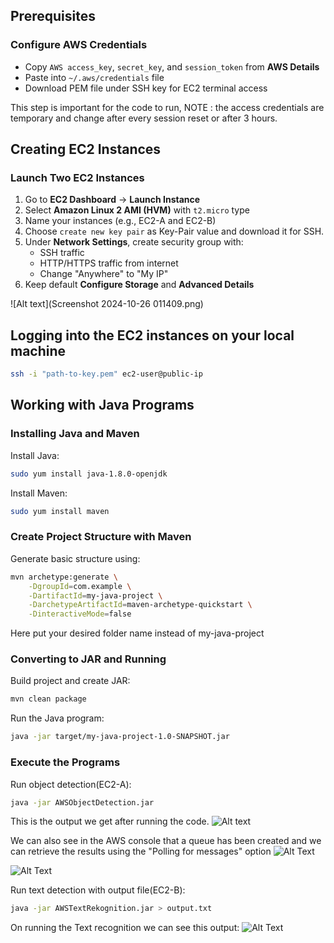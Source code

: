 ## Prerequisites

### Configure AWS Credentials
- Copy `AWS access_key`, `secret_key`, and `session_token` from **AWS Details**
- Paste into `~/.aws/credentials` file
- Download PEM file under SSH key for EC2 terminal access

This step is important for the code to run, NOTE : the access credentials are temporary and change after every session reset or after 3 hours.

## Creating EC2 Instances

### Launch Two EC2 Instances
1. Go to **EC2 Dashboard** → **Launch Instance**
2. Select **Amazon Linux 2 AMI (HVM)** with `t2.micro` type
3. Name your instances (e.g., EC2-A and EC2-B)
4. Choose `create new key pair` as Key-Pair value and download it for SSH.
5. Under **Network Settings**, create security group with:
   - SSH traffic
   - HTTP/HTTPS traffic from internet
   - Change "Anywhere" to "My IP"
6. Keep default **Configure Storage** and **Advanced Details**

![Alt text](Screenshot 2024-10-26 011409.png)

## Logging into the EC2 instances on your local machine

```bash
ssh -i "path-to-key.pem" ec2-user@public-ip
```

## Working with Java Programs

### Installing Java and Maven

Install Java:
```bash
sudo yum install java-1.8.0-openjdk
```

Install Maven:
```bash
sudo yum install maven
```

### Create Project Structure with Maven
Generate basic structure using:
```bash
mvn archetype:generate \
    -DgroupId=com.example \
    -DartifactId=my-java-project \
    -DarchetypeArtifactId=maven-archetype-quickstart \
    -DinteractiveMode=false
```

Here put your desired folder name instead of my-java-project

### Converting to JAR and Running
Build project and create JAR:
```bash
mvn clean package
```

Run the Java program:
```bash
java -jar target/my-java-project-1.0-SNAPSHOT.jar
```

### Execute the Programs
Run object detection(EC2-A):
```bash
java -jar AWSObjectDetection.jar
```

This is the output we get after running the code.
![Alt text](Screenshot-2024-10-26-010910.png)

We can also see in the AWS console that a queue has been created and we can retrieve the results using the "Polling for messages" option
![Alt Text](Screenshot-2024-10-26-010926.png)

![Alt Text](Screenshot-2024-10-26-010939.png)


Run text detection with output file(EC2-B):
```bash
java -jar AWSTextRekognition.jar > output.txt
```

On running the Text recognition we can see this output:
![Alt Text](Screenshot-2024-10-26-011232.png)
